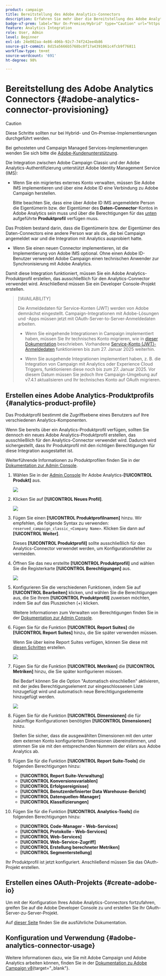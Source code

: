 ```yaml
---
product: campaign
title: Bereitstellung des Adobe Analytics-Connectors
description: Erfahren Sie mehr über die Bereitstellung des Adobe Analytics-Connectors.
badge-v7-prem: label="Nur On-Premise/Hybrid" type="Caution" url="https://experienceleague.adobe.com/docs/campaign-classic/using/installing-campaign-classic/architecture-and-hosting-models/hosting-models-lp/hosting-models.html?lang=de" tooltip="Gilt nur für Hybrid- und On-Premise-Bereitstellungen für v7"
feature: Analytics Integration
role: User, Admin
level: Beginner
exl-id: 24e002aa-4e86-406b-92c7-74f242ee4b86
source-git-commit: 8d15a5666b5768bc0f17a4391061c4fcb9f76811
workflow-type: tm+mt
source-wordcount: '691'
ht-degree: 98%

---
```


# Bereitstellung des Adobe Analytics Connectors {#adobe-analytics-connector-provisioning}

>[!CAUTION]
>
> Diese Schritte sollten nur bei Hybrid- und On-Premise-Implementierungen durchgeführt werden.
>
>Bei gehosteten und Campaign Managed Services-Implementierungen wenden Sie sich bitte die [Adobe-Kundenunterstützung](https://helpx.adobe.com/de/enterprise/admin-guide.html/enterprise/using/support-for-experience-cloud.ug.html).

Die Integration zwischen Adobe Campaign Classic und der Adobe Analytics-Authentifizierung unterstützt Adobe Identity Management Service (IMS):

* Wenn Sie ein migriertes externes Konto verwalten, müssen Sie Adobe IMS implementieren und über eine Adobe ID eine Verbindung zu Adobe Campaign herstellen.

  Bitte beachten Sie, dass eine über Adobe ID IMS angemeldete Person die Eigentümerin bzw. der Eigentümer des **Daten-Connector**-Kontos in Adobe Analytics sein muss und über die Berechtigungen für das [unten](#analytics-product-profile) aufgeführte **Produktprofil** verfügen muss.

Das Problem bestand darin, dass die Eigentümerin bzw. der Eigentümer des Daten-Connectors eine andere Person war als die, die bei Campaign angemeldet war und die Integration mit Analytics ausprobiert hatte.

* Wenn Sie einen neuen Connector implementieren, ist die Implementierung von Adobe IMS optional. Ohne einen Adobe ID-Benutzer verwendet Adobe Campaign einen technischen Anwender zur Synchronisierung mit Adobe Analytics.

Damit diese Integration funktioniert, müssen Sie ein Adobe Analytics-Produktprofil erstellen, das ausschließlich für den Analytics-Connector verwendet wird. Anschließend müssen Sie ein Developer Console-Projekt erstellen.

>[!AVAILABILITY]
>
> Die Anmeldedaten für Service-Konten (JWT) werden von Adobe demnächst eingestellt. Campaign-Integrationen mit Adobe-Lösungen und -Apps müssen jetzt mit OAuth-Server-to-Server-Anmeldedaten arbeiten. </br>
>
> * Wenn Sie eingehende Integrationen in Campaign implementiert haben, müssen Sie Ihr technisches Konto migrieren, wie in [dieser Dokumentation](https://developer.adobe.com/developer-console/docs/guides/authentication/ServerToServerAuthentication/migration/#_blank) beschrieben. Vorhandene [Service-Konto (JWT)-Anmeldedaten](oauth-technical-account.md) funktionieren bis zum 27. Januar 2025 weiterhin.</br>
>
> * Wenn Sie ausgehende Integrationen implementiert haben, z. B. die Integration von Campaign mit Analytics oder Experience Cloud Triggers, funktionieren diese noch bis zum 27. Januar 2025. Vor diesem Datum müssen Sie jedoch Ihre Campaign-Umgebung auf v7.4.1 aktualisieren und Ihr technisches Konto auf OAuth migrieren.

## Erstellen eines Adobe Analytics-Produktprofils {#analytics-product-profile}

Das Produktprofil bestimmt die Zugriffsebene eines Benutzers auf Ihre verschiedenen Analytics-Komponenten.

Wenn Sie bereits über ein Analytics-Produktprofil verfügen, sollten Sie dennoch ein neues Adobe Analytics-Produktprofil erstellen, das ausschließlich für den Analytics-Connector verwendet wird. Dadurch wird sichergestellt, dass Ihr Produktprofil mit den richtigen Berechtigungen für diese Integration ausgestattet ist.

Weiterführende Informationen zu Produktprofilen finden Sie in der [Dokumentation zur Admin Console](https://helpx.adobe.com/de/enterprise/admin-guide.html).

1. Wählen Sie in der [Admin Console](https://adminconsole.adobe.com/) Ihr Adobe Analytics-**[!UICONTROL Produkt]** aus.

   ![](assets/do-not-localize/triggers_1.png)

1. Klicken Sie auf **[!UICONTROL Neues Profil]**.

   ![](assets/do-not-localize/triggers_2.png)

1. Fügen Sie einen **[!UICONTROL Produktprofilnamen]** hinzu. Wir empfehlen, die folgende Syntax zu verwenden: `reserved_campaign_classic_<Company Name>`. Klicken Sie dann auf **[!UICONTROL Weiter]**.

   Dieses **[!UICONTROL Produktprofil]** sollte ausschließlich für den Analytics-Connector verwendet werden, um Konfigurationsfehler zu vermeiden.

1. Öffnen Sie das neu erstellte **[!UICONTROL Produktprofil]** und wählen Sie die Registerkarte **[!UICONTROL Berechtigungen]** aus.

   ![](assets/do-not-localize/triggers_3.png)

1. Konfigurieren Sie die verschiedenen Funktionen, indem Sie auf **[!UICONTROL Bearbeiten]** klicken, und wählen Sie die Berechtigungen aus, die Sie Ihrem **[!UICONTROL Produktprofil]** zuweisen möchten, indem Sie auf das Pluszeichen (+) klicken.

   Weitere Informationen zum Verwalten von Berechtigungen finden Sie in der [Dokumentation zur Admin Console](https://helpx.adobe.com/de/enterprise/using/manage-permissions-and-roles.html).

1. Fügen Sie für die Funktion **[!UICONTROL Report Suites]** die **[!UICONTROL Report Suites]** hinzu, die Sie später verwenden müssen.

   Wenn Sie über keine Report Suites verfügen, können Sie diese mit [diesen Schritten](../../integrations/using/gs-aa.md) erstellen.

   ![](assets/do-not-localize/triggers_4.png)

1. Fügen Sie für die Funktion **[!UICONTROL Metriken]** die **[!UICONTROL Metriken]** hinzu, die Sie später konfigurieren müssen.

   Bei Bedarf können Sie die Option &quot;Automatisch einschließen&quot; aktivieren, mit der jedes Berechtigungselement zur eingeschlossenen Liste hinzugefügt wird und automatisch neue Berechtigungselemente hinzugefügt werden.

   ![](assets/do-not-localize/triggers_13.png)

1. Fügen Sie für die Funktion **[!UICONTROL Dimensionen]** die für zukünftige Konfigurationen benötigten **[!UICONTROL Dimensionen]** hinzu.

   Stellen Sie sicher, dass die ausgewählten Dimensionen mit den unter dem externen Konto konfigurierten Dimensionen übereinstimmen, und stimmen Sie sie mit den entsprechenden Nummern der eVars aus Adobe Analytics ab.

1. Fügen Sie für die Funktion **[!UICONTROL Report Suite-Tools]** die folgenden Berechtigungen hinzu:

   * **[!UICONTROL Report Suite-Verwaltung]**
   * **[!UICONTROL Konversionsvariablen]**
   * **[!UICONTROL Erfolgsereignisse]**
   * **[!UICONTROL Benutzerdefinierter Data Warehouse-Bericht]**
   * **[!UICONTROL Datenquellen-Manager]**
   * **[!UICONTROL Klassifizierungen]**

1. Fügen Sie für die Funktion **[!UICONTROL Analytics-Tools]** die folgenden Berechtigungen hinzu:

   * **[!UICONTROL Code-Manager - Web-Services]**
   * **[!UICONTROL Protokolle - Web-Services]**
   * **[!UICONTROL Web-Services]**
   * **[!UICONTROL Web-Service-Zugriff]**
   * **[!UICONTROL Erstellung berechneter Metriken]**
   * **[!UICONTROL Segmenterstellung]**

Ihr Produktprofil ist jetzt konfiguriert. Anschließend müssen Sie das OAuth-Projekt erstellen.

## Erstellen eines OAuth-Projekts {#create-adobe-io}

Um mit der Konfiguration Ihres Adobe Analytics-Connectors fortzufahren, greifen Sie auf die Adobe Developer Console zu und erstellen Sie Ihr OAuth-Server-zu-Server-Projekt.

Auf [dieser Seite](oauth-technical-account.md#oauth-service) finden Sie die ausführliche Dokumentation.

## Konfiguration und Verwendung {#adobe-analytics-connector-usage}

Weitere Informationen dazu, wie Sie mit Adobe Campaign und Adobe Analytics arbeiten können, finden Sie in der [Dokumentation zu Adobe Campaign v8](https://experienceleague.adobe.com/de/docs/campaign/campaign-v8/connect/ac-aa){target="_blank"}.